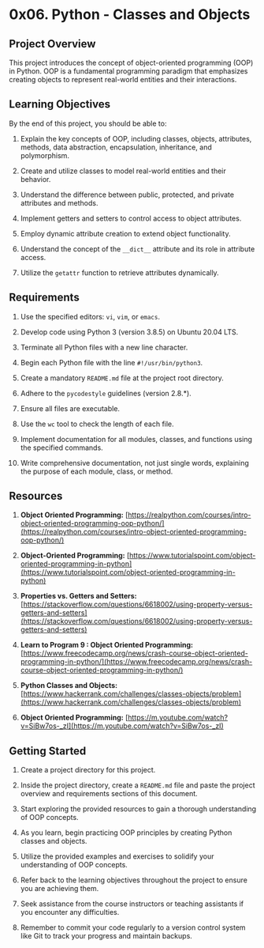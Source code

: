 # 0x06. Python - Classes and Objects

## Project Overview

This project introduces the concept of object-oriented programming (OOP) in Python. OOP is a fundamental programming paradigm that emphasizes creating objects to represent real-world entities and their interactions.

## Learning Objectives

By the end of this project, you should be able to:

1. Explain the key concepts of OOP, including classes, objects, attributes, methods, data abstraction, encapsulation, inheritance, and polymorphism.

2. Create and utilize classes to model real-world entities and their behavior.

3. Understand the difference between public, protected, and private attributes and methods.

4. Implement getters and setters to control access to object attributes.

5. Employ dynamic attribute creation to extend object functionality.

6. Understand the concept of the `__dict__` attribute and its role in attribute access.

7. Utilize the `getattr` function to retrieve attributes dynamically.

## Requirements

1. Use the specified editors: `vi`, `vim`, or `emacs`.

2. Develop code using Python 3 (version 3.8.5) on Ubuntu 20.04 LTS.

3. Terminate all Python files with a new line character.

4. Begin each Python file with the line `#!/usr/bin/python3`.

5. Create a mandatory `README.md` file at the project root directory.

6. Adhere to the `pycodestyle` guidelines (version 2.8.*).

7. Ensure all files are executable.

8. Use the `wc` tool to check the length of each file.

9. Implement documentation for all modules, classes, and functions using the specified commands.

10. Write comprehensive documentation, not just single words, explaining the purpose of each module, class, or method.

## Resources

1. **Object Oriented Programming:** [https://realpython.com/courses/intro-object-oriented-programming-oop-python/](https://realpython.com/courses/intro-object-oriented-programming-oop-python/)

2. **Object-Oriented Programming:** [https://www.tutorialspoint.com/object-oriented-programming-in-python](https://www.tutorialspoint.com/object-oriented-programming-in-python)

3. **Properties vs. Getters and Setters:** [https://stackoverflow.com/questions/6618002/using-property-versus-getters-and-setters](https://stackoverflow.com/questions/6618002/using-property-versus-getters-and-setters)

4. **Learn to Program 9 : Object Oriented Programming:** [https://www.freecodecamp.org/news/crash-course-object-oriented-programming-in-python/](https://www.freecodecamp.org/news/crash-course-object-oriented-programming-in-python/)

5. **Python Classes and Objects:** [https://www.hackerrank.com/challenges/classes-objects/problem](https://www.hackerrank.com/challenges/classes-objects/problem)

6. **Object Oriented Programming:** [https://m.youtube.com/watch?v=SiBw7os-_zI](https://m.youtube.com/watch?v=SiBw7os-_zI)

## Getting Started

1. Create a project directory for this project.

2. Inside the project directory, create a `README.md` file and paste the project overview and requirements sections of this document.

3. Start exploring the provided resources to gain a thorough understanding of OOP concepts.

4. As you learn, begin practicing OOP principles by creating Python classes and objects.

5. Utilize the provided examples and exercises to solidify your understanding of OOP concepts.

6. Refer back to the learning objectives throughout the project to ensure you are achieving them.

7. Seek assistance from the course instructors or teaching assistants if you encounter any difficulties.

8. Remember to commit your code regularly to a version control system like Git to track your progress and maintain backups.
